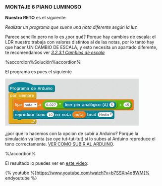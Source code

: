 ### MONTAJE 6 PIANO LUMINOSO
**Nuestro RETO** es el siguiente:

_Realizar un programa que suene una nota diferente según la luz_

Parece sencillo pero no lo es ¿por qué? Porque hay cambios de escala: el LDR nuestro trabaja con valores distintos al de las notas, por lo tanto hay que hacer UN CAMBIO DE ESCALA, y esto necesita un apartado diferente, te recomendamos ver _[3.2.3.1 Cambios de escala](/3_entradas_de_echidna/32_el_ldr_en_a5/323-tonos-segun-ldr/3231-cambios-de-escala.md)_

%accordion%Solución%accordion%

El programa es pues el siguiente

![](/images/image30.png)

¿por qué lo hacemos con la opción de subir a Arduino? Porque la simulación va lenta (se oye tut-tut-tut) si lo subes al Arduino reproduce el tono correctamente. [VER COMO SUBIR AL ARDUINO](/tema_1_como_utilizar_echidna/12_como_se_programa_echidna_shield/124-mblock-vs-snap4arduino-cual-es-el-mejor/1247-importante-subir-a-arduino.md).

%/accordion%

El resultado lo puedes ver en [este vídeo](https://www.google.com/url?q=https://www.youtube.com/watch?v%3Db7SSXn4q8WM&sa=D&ust=1513946282874000&usg=AFQjCNEfV2QXm1N1OLCI8H4wj6eCu5ejVg):

{% youtube %}https://www.youtube.com/watch?v=b7SSXn4q8WM{% endyoutube %}